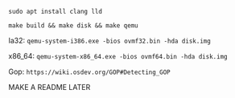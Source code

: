 `sudo apt install clang lld`

`make build && make disk && make qemu`

Ia32:
`qemu-system-i386.exe -bios ovmf32.bin -hda disk.img`

x86_64:
`qemu-system-x86_64.exe -bios ovmf64.bin -hda disk.img`

Gop:
`https://wiki.osdev.org/GOP#Detecting_GOP`

MAKE A README LATER
